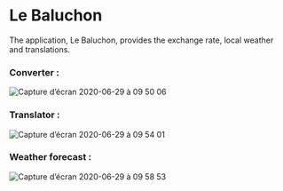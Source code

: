 # Le Baluchon 

The application, Le Baluchon, provides the exchange rate, local weather and translations.

### Converter : 

![Capture d’écran 2020-06-29 à 09 50 06](https://user-images.githubusercontent.com/45040366/85987570-0ecea480-b9ee-11ea-8f04-4057ca6ca44d.png)

### Translator :

![Capture d’écran 2020-06-29 à 09 54 01](https://user-images.githubusercontent.com/45040366/85987839-7f75c100-b9ee-11ea-8007-a1e8a28b8445.png)

### Weather forecast : 

![Capture d’écran 2020-06-29 à 09 58 53](https://user-images.githubusercontent.com/45040366/85988359-32461f00-b9ef-11ea-84ae-f64ec4ce22e7.png)
